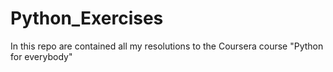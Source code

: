 # Python_Exercises
In this repo are contained all my resolutions to the Coursera course "Python for everybody"
